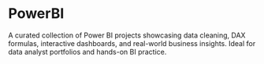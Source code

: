 # PowerBI
A curated collection of Power BI projects showcasing data cleaning, DAX formulas, interactive dashboards, and real-world business insights. Ideal for data analyst portfolios and hands-on BI practice.
